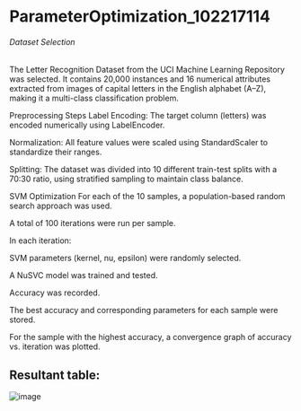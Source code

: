 # ParameterOptimization_102217114

<h6> Dataset Selection </h6>
The Letter Recognition Dataset from the UCI Machine Learning Repository was selected. It contains 20,000 instances and 16 numerical attributes extracted from images of capital letters in the English alphabet (A–Z), making it a multi-class classification problem.

Preprocessing Steps
Label Encoding: The target column (letters) was encoded numerically using LabelEncoder.

Normalization: All feature values were scaled using StandardScaler to standardize their ranges.

Splitting: The dataset was divided into 10 different train-test splits with a 70:30 ratio, using stratified sampling to maintain class balance.

SVM Optimization
For each of the 10 samples, a population-based random search approach was used.

A total of 100 iterations were run per sample.

In each iteration:

SVM parameters (kernel, nu, epsilon) were randomly selected.

A NuSVC model was trained and tested.

Accuracy was recorded.

The best accuracy and corresponding parameters for each sample were stored.

For the sample with the highest accuracy, a convergence graph of accuracy vs. iteration was plotted.

<h2> Resultant table: </h2>

![image](https://github.com/user-attachments/assets/b6a5dfd7-eca9-4768-ac22-f791967e72f5)
